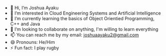 - 👋 Hi, I’m Joshua Ayaku
- 👀 I’m interested in Cloud Engineering Systems and Artificial Intelligence 
- 🌱 I’m currently learning the basics of Object Orientied Programming, C++ and Java
- 💞️ I’m looking to collaborate on anything, I'm willing to learn everything
- 📫 You can reach me by my email: joshuaayaku2@gmail.com
- 😄 Pronouns: He/Him
- ⚡ Fun fact: I play rugby

<!---
ja248230/ja248230 is a ✨ special ✨ repository because its `README.md` (this file) appears on your GitHub profile.
You can click the Preview link to take a look at your changes.
--->
